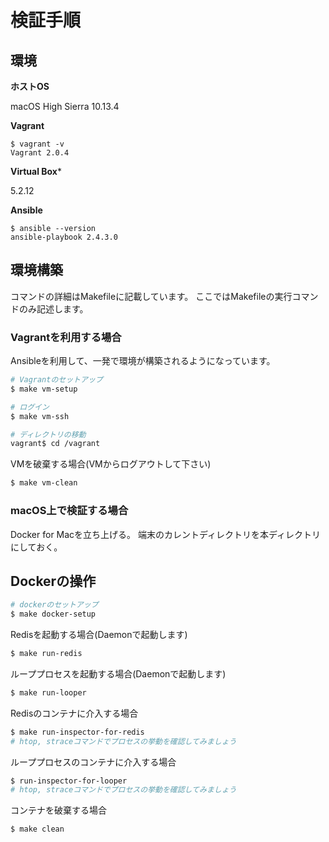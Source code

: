 # 検証手順

## 環境

**ホストOS**

macOS High Sierra 10.13.4

**Vagrant**

```
$ vagrant -v
Vagrant 2.0.4
```

**Virtual Box***

5.2.12

**Ansible**

```
$ ansible --version
ansible-playbook 2.4.3.0
```

## 環境構築

コマンドの詳細はMakefileに記載しています。
ここではMakefileの実行コマンドのみ記述します。

### Vagrantを利用する場合

Ansibleを利用して、一発で環境が構築されるようになっています。

```bash
# Vagrantのセットアップ
$ make vm-setup

# ログイン
$ make vm-ssh

# ディレクトリの移動
vagrant$ cd /vagrant
```

VMを破棄する場合(VMからログアウトして下さい)

```bash
$ make vm-clean
```

### macOS上で検証する場合

Docker for Macを立ち上げる。
端末のカレントディレクトリを本ディレクトリにしておく。

## Dockerの操作

```bash
# dockerのセットアップ
$ make docker-setup
```

Redisを起動する場合(Daemonで起動します)

```bash
$ make run-redis
```

ループプロセスを起動する場合(Daemonで起動します)

```bash
$ make run-looper
```

Redisのコンテナに介入する場合

```bash
$ make run-inspector-for-redis
# htop, straceコマンドでプロセスの挙動を確認してみましょう
```

ループプロセスのコンテナに介入する場合

```bash
$ run-inspector-for-looper
# htop, straceコマンドでプロセスの挙動を確認してみましょう
```

コンテナを破棄する場合

```bash
$ make clean
```

